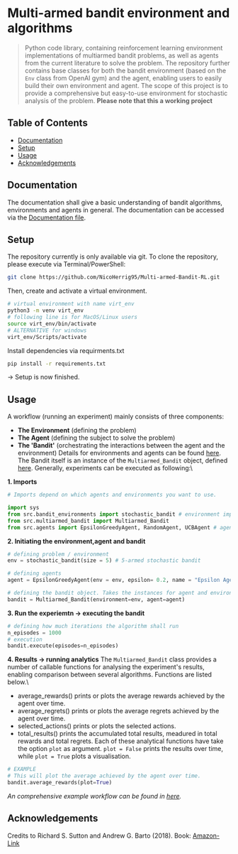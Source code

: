 # Multi-armed bandit environment and algorithms
> Python code library, containing reinforcement learning environment implementations of multiarmed bandit problems, as well as agents from the current literature to solve the problem. The repository further contains base classes for both the bandit environment (based on the `Env` class from OpenAI gym) and the agent, enabling users to easily build their own environment and agent.
> The scope of this project is to provide a comprehensive but easy-to-use environment for stochastic analysis of the problem.
> **Please note that this a working project**

## Table of Contents
* [Documentation](#documentation)
* [Setup](#setup)
* [Usage](#usage)
* [Acknowledgements](#acknowledgements)
<!-- * [License](#license) -->


## Documentation
The documentation shall give a basic understanding of bandit algorithms, environments and agents in general. The documentation can be accessed via the [Documentation file](Documentation_v1.pdf).


## Setup
The repository currently is only available via git. To clone the repository, please execute via Terminal/PowerShell:
```sh
git clone https://github.com/NicoHerrig95/Multi-armed-Bandit-RL.git
```
Then, create and activate a virtual environment.  
```sh
# virtual environment with name virt_env
python3 -m venv virt_env
# following line is for MacOS/Linux users
source virt_env/bin/activate
# ALTERNATIVE for windows
virt_env/Scripts/activate
```
Install dependencies via requirments.txt
```sh
pip install -r requirements.txt
```
-> Setup is now finished.


## Usage
A workflow (running an experiment) mainly consists of three components:
- **The Environment** (defining the problem)
- **The Agent** (defining the subject to solve the problem)
- **The 'Bandit'** (orchestrating the interactions between the agent and the environment)
Details for environments and agents can be found [here](Documentation_v1.pdf). The Bandit itself is an instance of the `Multiarmed_Bandit` object, defined [here](src/multiarmed_bandit.py). Generally, experiments can be executed as following:\


**1. Imports**
```python
# Imports depend on which agents and environments you want to use.

import sys
from src.bandit_environments import stochastic_bandit # environment import
from src.multiarmed_bandit import Multiarmed_Bandit
from src.agents import EpsilonGreedyAgent, RandomAgent, UCBAgent # agents import
```

**2. Initiating the environment,agent and bandit**
```python
# defining problem / environment
env = stochastic_bandit(size = 5) # 5-armed stochastic bandit

# defining agents
agent = EpsilonGreedyAgent(env = env, epsilon= 0.2, name = "Epsilon Agent")

# defining the bandit object. Takes the instances for agent and environment as input
bandit = Multiarmed_Bandit(environment=env, agent=agent)
```

**3. Run the experiemtn -> executing the bandit**
```python
# defining how much iterations the algorithm shall run
n_episodes = 1000 
# execution
bandit.execute(episodes=n_episodes) 
```

**4. Results -> running analytics**
The `Multiarmed_Bandit` class provides a number of callable functions for analysing the experiment's results, enabling comparison between several algorithms. Functions are listed below.\
- average_rewards() prints or plots the average rewards achieved by the agent over time.
- average_regrets() prints or plots the average regrets achieved by the agent over time.
- selected_actions() prints or plots the selected actions.
- total_results() prints the accumulated total results, meadured in total rewards and total regrets.
Each of these analytical functions have take the option `plot` as argument. `plot = False` prints the results over time, while `plot = True` plots a visualisation.
```python
# EXAMPLE
# This will plot the average achieved by the agent over time.
bandit.average_rewards(plot=True)
```

*An comprehensive example workflow can be found in [here](workflow_example.ipynb).*


## Acknowledgements
Credits to Richard S. Sutton and Andrew G. Barto (2018). Book: [Amazon-Link](https://www.amazon.de/-/en/Richard-S-Sutton/dp/0262039249/ref=sr_1_1?crid=1XHYMM96E466H&dib=eyJ2IjoiMSJ9.MVBhGDC2mDNtCrGRLs9ttAdjPmpi5wI8sY3XAIzI1Gmlioi8beByH4BrWHnz8C7G-tPZT50G23ly8B4UBFscgFzY2s17CUKnS4qVQY__rePu64Mh6cmqXHEf_lEY15FYgaUqjJYj5xTJXMOwtsjYMibl2il_V4xzwNq-O9BXHsaK2cVQeK-sTkfJpHIv4c9uStfs4_sZM7mIYEOttzG-cHLH3t8H7xqR2qo2OLJ8ewQ.IXuijPvrVFmPCMvoHK2nx5kOamz0W3xCr6Tk0dLkWxM&dib_tag=se&keywords=reinforcement+learning&qid=1709999088&sprefix=Reinfor%2Caps%2C122&sr=8-1)

